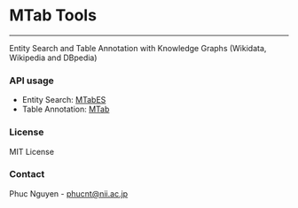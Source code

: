 MTab Tools 
===========
---
Entity Search and Table Annotation with Knowledge Graphs (Wikidata, Wikipedia and DBpedia)
### API usage
- Entity Search: [MTabES](docs/mtabes.md)
- Table Annotation: [MTab](docs/mtab.md)

### License
MIT License

### Contact
Phuc Nguyen - phucnt@nii.ac.jp
